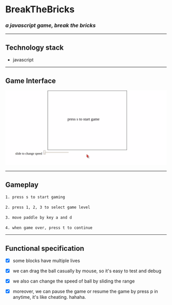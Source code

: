 #   **BreakTheBricks**

###  *a javascript game, break the bricks*

***

##  **Technology stack**

-   javascript

***

##  **Game Interface**

![interface](https://github.com/realRichard/BreakTheBricks/blob/master/img/game.gif?raw=true "interface")

***

##  **Gameplay**

    1. press s to start gaming

    2. press 1, 2, 3 to select game level

    3. move paddle by key a and d

    4. when game over, press t to continue

***

##  **Functional specification**

- [X]   some blocks have multiple lives

- [X]   we can drag the ball casually by mouse, so it's easy to test and debug

- [X]   we also can change the speed of ball by sliding the range

- [X]   moreover, we can pause the game or resume the game by press p in anytime, it's like cheating. hahaha.

